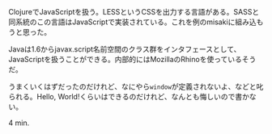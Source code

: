 ClojureでJavaScriptを扱う。LESSというCSSを出力する言語がある。SASSと同系統のこの言語はJavaScriptで実装されている。これを例のmisakiに組み込もうと思った。

Javaは1.6からjavax.script名前空間のクラス群をインタフェースとして、JavaScriptを扱うことができる。内部的にはMozillaのRhinoを使っているそうだ。

うまくいくはずだったのだけれど、なにやら`window`が定義されないよ、などと叱られる。Hello, World!くらいはできるのだけれど、なんとも悔しいので書かない。

4 min.

